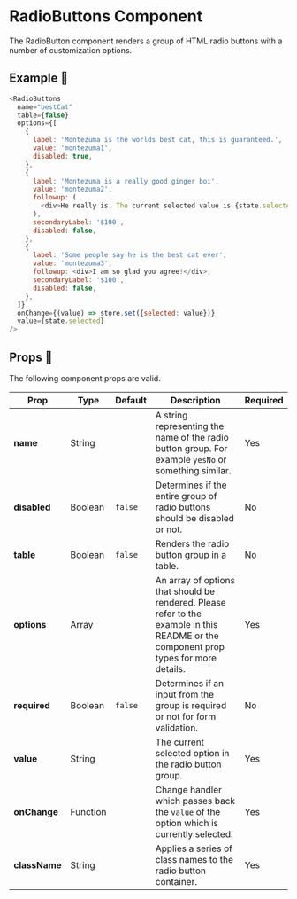 # RadioButtons Component

The RadioButton component renders a group of HTML radio buttons with a number of customization options.

## Example 🚀

```javascript
<RadioButtons
  name="bestCat"
  table={false}
  options={[
    {
      label: 'Montezuma is the worlds best cat, this is guaranteed.',
      value: 'montezuma1',
      disabled: true,
    },
    {
      label: 'Montezuma is a really good ginger boi',
      value: 'montezuma2',
      followup: (
        <div>He really is. The current selected value is {state.selected}</div>
      ),
      secondaryLabel: '$100',
      disabled: false,
    },
    {
      label: 'Some people say he is the best cat ever',
      value: 'montezuma3',
      followup: <div>I am so glad you agree!</div>,
      secondaryLabel: '$100',
      disabled: false,
    },
  ]}
  onChange={(value) => store.set({selected: value})}
  value={state.selected}
/>
```

## Props 🔧

The following component props are valid.

| Prop          | Type     | Default | Description                                                                                                                           | Required |
| ------------- | -------- | ------- | ------------------------------------------------------------------------------------------------------------------------------------- | -------- |
| **name**      | String   |         | A string representing the name of the radio button group. For example `yesNo` or something similar.                                   | Yes      |
| **disabled**  | Boolean  | `false` | Determines if the entire group of radio buttons should be disabled or not.                                                            | No       |
| **table**     | Boolean  | `false` | Renders the radio button group in a table.                                                                                            | No       |
| **options**   | Array    |         | An array of options that should be rendered. Please refer to the example in this README or the component prop types for more details. | Yes      |
| **required**  | Boolean  | `false` | Determines if an input from the group is required or not for form validation.                                                         | No       |
| **value**     | String   |         | The current selected option in the radio button group.                                                                                | Yes      |
| **onChange**  | Function |         | Change handler which passes back the `value` of the option which is currently selected.                                               | Yes      |
| **className** | String   |         | Applies a series of class names to the radio button container.                                                                        | Yes      |

